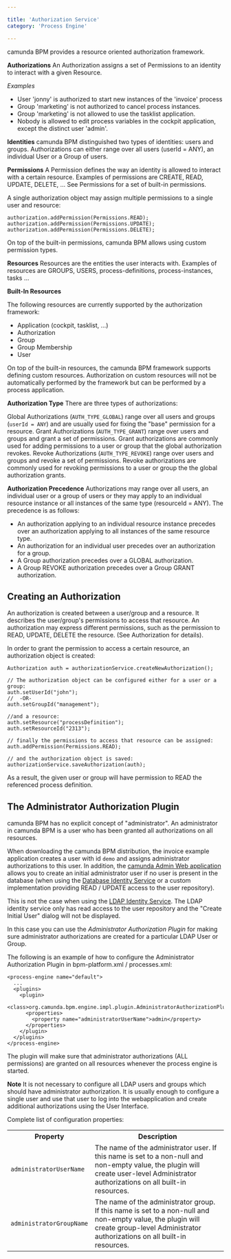 ```yaml
---

title: 'Authorization Service'
category: 'Process Engine'

---
```


camunda BPM provides a resource oriented authorization framework.

<strong>Authorizations</strong>
An Authorization assigns a set of Permissions to an identity to interact with a given Resource.

<em>Examples</em>

* User 'jonny' is authorized to start new instances of the 'invoice' process
* Group 'marketing' is not authorized to cancel process instances.
* Group 'marketing' is not allowed to use the tasklist application.
* Nobody is allowed to edit process variables in the cockpit application, except the distinct user 'admin'.

<strong>Identities</strong>
camunda BPM distinguished two types of identities: users and groups. Authorizations can either range over all users (userId = ANY), an individual User or a Group of users.

<strong>Permissions</strong>
A Permission defines the way an identity is allowed to interact with a certain resource. Examples of permissions are CREATE, READ, UPDATE, DELETE, ... See Permissions for a set of built-in permissions.

A single authorization object may assign multiple permissions to a single user and resource:

    authorization.addPermission(Permissions.READ);
    authorization.addPermission(Permissions.UPDATE);
    authorization.addPermission(Permissions.DELETE);

On top of the built-in permissions, camunda BPM allows using custom permission types.

<strong>Resources</strong>
Resources are the entities the user interacts with. Examples of resources are GROUPS, USERS, process-definitions, process-instances, tasks ...

<div class="alert alert-info">
  <p>
    <strong>Built-In Resources</strong>
  </p>
  <p>
    The following resources are currently supported by the authorization framework:
    <ul>
      <li>Application (cockpit, tasklist, ...)</li>
      <li>Authorization</li>
      <li>Group</li>
      <li>Group Membership</li>
      <li>User</li>
    </ul>
  </p>
</div>

On top of the built-in resources, the camunda BPM framework supports defining custom resources. Authorization on custom resources will not be automatically performed by the framework but can be performed by a process application.

<strong>Authorization Type</strong>
There are three types of authorizations:

Global Authorizations (`AUTH_TYPE_GLOBAL`) range over all users and groups (`userId = ANY`) and are usually used for fixing the "base" permission for a resource.
Grant Authorizations (`AUTH_TYPE_GRANT`) range over users and groups and grant a set of permissions. Grant authorizations are commonly used for adding permissions to a user or group that the global authorization revokes.
Revoke Authorizations (`AUTH_TYPE_REVOKE`) range over users and groups and revoke a set of permissions. Revoke authorizations are commonly used for revoking permissions to a user or group the the global authorization grants.

<strong>Authorization Precedence</strong>
Authorizations may range over all users, an individual user or a group of users or they may apply to an individual resource instance or all instances of the same type (resourceId = ANY). The precedence is as follows:

* An authorization applying to an individual resource instance precedes over an authorization applying to all instances of the same resource type.
* An authorization for an individual user precedes over an authorization for a group.
* A Group authorization precedes over a GLOBAL authorization.
* A Group REVOKE authorization precedes over a Group GRANT authorization.

## Creating an Authorization

An authorization is created between a user/group and a resource. It describes the user/group's permissions to access that resource. An authorization may express different permissions, such as the permission to READ, UPDATE, DELETE the resource. (See Authorization for details).

In order to grant the permission to access a certain resource, an authorization object is created:

    Authorization auth = authorizationService.createNewAuthorization();

    // The authorization object can be configured either for a user or a group:
    auth.setUserId("john");
    //  -OR-
    auth.setGroupId("management");

    //and a resource:
    auth.setResource("processDefinition");
    auth.setResourceId("2313");

    // finally the permissions to access that resource can be assigned:
    auth.addPermission(Permissions.READ);

    // and the authorization object is saved:
    authorizationService.saveAuthorization(auth);

As a result, the given user or group will have permission to READ the referenced process definition.

## The Administrator Authorization Plugin

camunda BPM has no explicit concept of "administrator". An administrator in camunda BPM is a user who has been granted all authorizations on all resources.

When downloading the camunda BPM distribution, the invoice example application creates a user with id `demo` and assigns administrator authorizations to this user. In addition, the [camunda Admin Web application](ref:#admin-initial-user-setup) allows you to create an initial administrator user if no user is present in the database (when using the [Database Identity Service](ref:#process-engine-identity-service-the-database-identity-service) or a custom implementation providing READ / UPDATE access to the user repository).

This is not the case when using the [LDAP Identity Service](ref:#process-engine-identity-service-the-ldap-identity-service). The LDAP identity service only has read access to the user repository and the "Create Initial User" dialog will not be displayed.

In this case you can use the *Administrator Authorization Plugin* for making sure administrator authorizations are created for a particular LDAP User or Group.

The following is an example of how to configure the Administrator Authorization Plugin in bpm-platform.xml / processes.xml:

    <process-engine name="default">
      ...
      <plugins>
        <plugin>
          <class>org.camunda.bpm.engine.impl.plugin.AdministratorAuthorizationPlugin</class>
          <properties>
            <property name="administratorUserName">admin</property>
          </properties>
        </plugin>
      </plugins>
    </process-engine>

The plugin will make sure that administrator authorizations (ALL permissions) are granted on all resources whenever the process engine is started.

<div class="alert alert-info">
  <p>
    <strong>Note</strong>
    It is not necessary to configure all LDAP users and groups which should have administrator authorization. It is usually enough to configure a single user and use that user to log into the webapplication and create additional authorizations using the User Interface.
  </p>
</div>

Complete list of configuration properties:

<table class="table table-striped">
  <tr>
    <th>Property</th>
    <th>Description</th>
  </tr>
  <tr>
    <td><code>administratorUserName</code></td>
    <td>The name of the administrator user. If this name is set to a non-null and non-empty value, the plugin will create user-level Administrator authorizations on all built-in resources.</td>
  </tr>
  <tr>
    <td><code>administratorGroupName</code></td>
    <td>The name of the administrator group. If this name is set to a non-null and non-empty value, the plugin will create group-level Administrator authorizations on all built-in resources.</td>
  </tr>
</table>
